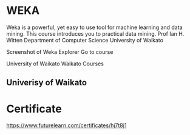 # WEKA
 Weka is a powerful, yet easy to use tool for machine learning and data mining. This course introduces you to practical data mining.
 Prof Ian H. Witten 
Department of Computer Science 
University of Waikato

Screenshot of Weka Explorer
Go to course

University of Waikato Waikato Courses
## Univerisy of Waikato
# Certificate
https://www.futurelearn.com/certificates/hj7t8j1
